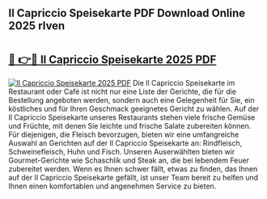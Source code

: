 ## Il Capriccio Speisekarte PDF Download Online 2025 rIven

# <h2><a href="http://gcb6p1l.nevu.top/?p=Il+Capriccio+Speisekarte">🔗 👉🔴 Il Capriccio Speisekarte 2025 PDF</a></h2>

[![Il Capriccio Speisekarte 2025 PDF](https://i.imgur.com/dBaPXMq.png)](http://gcb6p1l.nevu.top/?p=Il+Capriccio+Speisekarte)
Die Il Capriccio Speisekarte im Restaurant oder Café ist nicht nur eine Liste der Gerichte, die für die Bestellung angeboten werden, sondern auch eine Gelegenheit für Sie, ein köstliches und für Ihren Geschmack geeignetes Gericht zu wählen. Auf der Il Capriccio Speisekarte unseres Restaurants stehen viele frische Gemüse und Früchte, mit denen Sie leichte und frische Salate zubereiten können. Für diejenigen, die Fleisch bevorzugen, bieten wir eine umfangreiche Auswahl an Gerichten auf der Il Capriccio Speisekarte an: Rindfleisch, Schweinefleisch, Huhn und Fisch. Unseren Auserwählten bieten wir Gourmet-Gerichte wie Schaschlik und Steak an, die bei lebendem Feuer zubereitet werden. Wenn es Ihnen schwer fällt, etwas zu finden, das Ihnen auf der Il Capriccio Speisekarte gefällt, ist unser Team bereit zu helfen und Ihnen einen komfortablen und angenehmen Service zu bieten.
